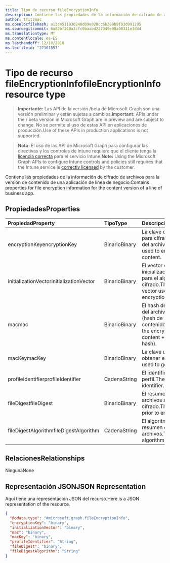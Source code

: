 ```yaml
---
title: Tipo de recurso fileEncryptionInfo
description: Contiene las propiedades de la información de cifrado de archivos para la versión de contenido de una aplicación de línea de negocio.
author: tfitzmac
ms.openlocfilehash: a13c451193d248d09e020cc6b308b9f03d991295
ms.sourcegitcommit: 6a82bf240a3cfc0baabd227349e08a08311e3d44
ms.translationtype: MT
ms.contentlocale: es-ES
ms.lasthandoff: 12/18/2018
ms.locfileid: "27307857"
---
```

# <a name="fileencryptioninfo-resource-type"></a><span data-ttu-id="592e5-103">Tipo de recurso fileEncryptionInfo</span><span class="sxs-lookup"><span data-stu-id="592e5-103">fileEncryptionInfo resource type</span></span>

> <span data-ttu-id="592e5-104">**Importante:** Las API de la versión /beta de Microsoft Graph son una versión preliminar y están sujetas a cambios.</span><span class="sxs-lookup"><span data-stu-id="592e5-104">**Important:** APIs under the / beta version in Microsoft Graph are in preview and are subject to change.</span></span> <span data-ttu-id="592e5-105">No se permite el uso de estas API en aplicaciones de producción.</span><span class="sxs-lookup"><span data-stu-id="592e5-105">Use of these APIs in production applications is not supported.</span></span>

> <span data-ttu-id="592e5-106">**Nota:** El uso de las API de Microsoft Graph para configurar las directivas y los controles de Intune requiere que el cliente tenga la [licencia correcta](https://go.microsoft.com/fwlink/?linkid=839381) para el servicio Intune.</span><span class="sxs-lookup"><span data-stu-id="592e5-106">**Note:** Using the Microsoft Graph APIs to configure Intune controls and policies still requires that the Intune service is [correctly licensed](https://go.microsoft.com/fwlink/?linkid=839381) by the customer.</span></span>

<span data-ttu-id="592e5-107">Contiene las propiedades de la información de cifrado de archivos para la versión de contenido de una aplicación de línea de negocio.</span><span class="sxs-lookup"><span data-stu-id="592e5-107">Contains properties for file encryption information for the content version of a line of business app.</span></span>
## <a name="properties"></a><span data-ttu-id="592e5-108">Propiedades</span><span class="sxs-lookup"><span data-stu-id="592e5-108">Properties</span></span>
|<span data-ttu-id="592e5-109">Propiedad</span><span class="sxs-lookup"><span data-stu-id="592e5-109">Property</span></span>|<span data-ttu-id="592e5-110">Tipo</span><span class="sxs-lookup"><span data-stu-id="592e5-110">Type</span></span>|<span data-ttu-id="592e5-111">Descripción</span><span class="sxs-lookup"><span data-stu-id="592e5-111">Description</span></span>|
|:---|:---|:---|
|<span data-ttu-id="592e5-112">encryptionKey</span><span class="sxs-lookup"><span data-stu-id="592e5-112">encryptionKey</span></span>|<span data-ttu-id="592e5-113">Binario</span><span class="sxs-lookup"><span data-stu-id="592e5-113">Binary</span></span>|<span data-ttu-id="592e5-114">La clave que se usa para cifrar el contenido del archivo.</span><span class="sxs-lookup"><span data-stu-id="592e5-114">The key used to encrypt the file content.</span></span>|
|<span data-ttu-id="592e5-115">initializationVector</span><span class="sxs-lookup"><span data-stu-id="592e5-115">initializationVector</span></span>|<span data-ttu-id="592e5-116">Binario</span><span class="sxs-lookup"><span data-stu-id="592e5-116">Binary</span></span>|<span data-ttu-id="592e5-117">El vector de inicialización utilizado para el algoritmo de cifrado.</span><span class="sxs-lookup"><span data-stu-id="592e5-117">The initialization vector used for the encryption algorithm.</span></span>|
|<span data-ttu-id="592e5-118">mac</span><span class="sxs-lookup"><span data-stu-id="592e5-118">mac</span></span>|<span data-ttu-id="592e5-119">Binario</span><span class="sxs-lookup"><span data-stu-id="592e5-119">Binary</span></span>|<span data-ttu-id="592e5-120">El hash del contenido del archivo cifrado + IV (hash de contenido).</span><span class="sxs-lookup"><span data-stu-id="592e5-120">The hash of the encrypted file content + IV (content hash).</span></span>|
|<span data-ttu-id="592e5-121">macKey</span><span class="sxs-lookup"><span data-stu-id="592e5-121">macKey</span></span>|<span data-ttu-id="592e5-122">Binario</span><span class="sxs-lookup"><span data-stu-id="592e5-122">Binary</span></span>|<span data-ttu-id="592e5-123">La clave utilizada para obtener el MAC.</span><span class="sxs-lookup"><span data-stu-id="592e5-123">The key used to get mac.</span></span>|
|<span data-ttu-id="592e5-124">profileIdentifier</span><span class="sxs-lookup"><span data-stu-id="592e5-124">profileIdentifier</span></span>|<span data-ttu-id="592e5-125">Cadena</span><span class="sxs-lookup"><span data-stu-id="592e5-125">String</span></span>|<span data-ttu-id="592e5-126">El identificador del perfil.</span><span class="sxs-lookup"><span data-stu-id="592e5-126">The the profile identifier.</span></span>|
|<span data-ttu-id="592e5-127">fileDigest</span><span class="sxs-lookup"><span data-stu-id="592e5-127">fileDigest</span></span>|<span data-ttu-id="592e5-128">Binario</span><span class="sxs-lookup"><span data-stu-id="592e5-128">Binary</span></span>|<span data-ttu-id="592e5-129">El resumen de los archivos antes del cifrado.</span><span class="sxs-lookup"><span data-stu-id="592e5-129">The file digest prior to encryption.</span></span>|
|<span data-ttu-id="592e5-130">fileDigestAlgorithm</span><span class="sxs-lookup"><span data-stu-id="592e5-130">fileDigestAlgorithm</span></span>|<span data-ttu-id="592e5-131">Cadena</span><span class="sxs-lookup"><span data-stu-id="592e5-131">String</span></span>|<span data-ttu-id="592e5-132">El algoritmo del resumen de los archivos.</span><span class="sxs-lookup"><span data-stu-id="592e5-132">The file digest algorithm.</span></span>|

## <a name="relationships"></a><span data-ttu-id="592e5-133">Relaciones</span><span class="sxs-lookup"><span data-stu-id="592e5-133">Relationships</span></span>
<span data-ttu-id="592e5-134">Ninguna</span><span class="sxs-lookup"><span data-stu-id="592e5-134">None</span></span>
## <a name="json-representation"></a><span data-ttu-id="592e5-135">Representación JSON</span><span class="sxs-lookup"><span data-stu-id="592e5-135">JSON Representation</span></span>
<span data-ttu-id="592e5-136">Aquí tiene una representación JSON del recurso.</span><span class="sxs-lookup"><span data-stu-id="592e5-136">Here is a JSON representation of the resource.</span></span>
<!-- {
  "blockType": "resource",
  "@odata.type": "microsoft.graph.fileEncryptionInfo"
}
-->
``` json
{
  "@odata.type": "#microsoft.graph.fileEncryptionInfo",
  "encryptionKey": "binary",
  "initializationVector": "binary",
  "mac": "binary",
  "macKey": "binary",
  "profileIdentifier": "String",
  "fileDigest": "binary",
  "fileDigestAlgorithm": "String"
}
```





